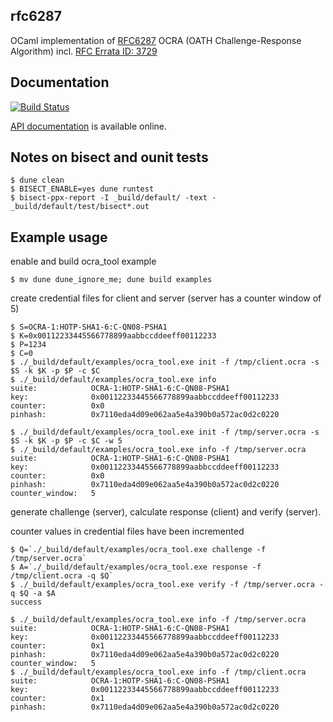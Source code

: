 ## rfc6287

OCaml implementation of [RFC6287](http://tools.ietf.org/html/rfc6287) OCRA (OATH Challenge-Response Algorithm)
incl. [RFC Errata ID: 3729](http://www.rfc-editor.org/errata_search.php?eid=3729)

## Documentation

[![Build Status](https://travis-ci.org/sg2342/ocaml-rfc6287.svg?branch=master)](https://travis-ci.org/sg2342/ocaml-rfc6287)

[API documentation](https://sg2342.github.io/ocaml-rfc6287/doc/)  is available online.

## Notes on bisect and ounit tests

```
$ dune clean
$ BISECT_ENABLE=yes dune runtest
$ bisect-ppx-report -I _build/default/ -text - _build/default/test/bisect*.out
```

## Example usage

enable and build ocra_tool example
```
$ mv dune dune_ignore_me; dune build examples
```

create credential files for client and server (server has a counter window of 5)
```
$ S=OCRA-1:HOTP-SHA1-6:C-QN08-PSHA1
$ K=0x00112233445566778899aabbccddeeff00112233
$ P=1234
$ C=0
$ ./_build/default/examples/ocra_tool.exe init -f /tmp/client.ocra -s $S -k $K -p $P -c $C
$ ./_build/default/examples/ocra_tool.exe info
suite:            OCRA-1:HOTP-SHA1-6:C-QN08-PSHA1
key:              0x00112233445566778899aabbccddeeff00112233
counter:          0x0
pinhash:          0x7110eda4d09e062aa5e4a390b0a572ac0d2c0220

$ ./_build/default/examples/ocra_tool.exe init -f /tmp/server.ocra -s $S -k $K -p $P -c $C -w 5
$ ./_build/default/examples/ocra_tool.exe info -f /tmp/server.ocra
suite:            OCRA-1:HOTP-SHA1-6:C-QN08-PSHA1
key:              0x00112233445566778899aabbccddeeff00112233
counter:          0x0
pinhash:          0x7110eda4d09e062aa5e4a390b0a572ac0d2c0220
counter_window:   5
```

generate challenge (server), calculate response (client) and
verify (server).

counter values in credential files have been incremented
```
$ Q=`./_build/default/examples/ocra_tool.exe challenge -f /tmp/server.ocra`
$ A=`./_build/default/examples/ocra_tool.exe response -f /tmp/client.ocra -q $Q`
$ ./_build/default/examples/ocra_tool.exe verify -f /tmp/server.ocra -q $Q -a $A
success

$ ./_build/default/examples/ocra_tool.exe info -f /tmp/server.ocra
suite:            OCRA-1:HOTP-SHA1-6:C-QN08-PSHA1
key:              0x00112233445566778899aabbccddeeff00112233
counter:          0x1
pinhash:          0x7110eda4d09e062aa5e4a390b0a572ac0d2c0220
counter_window:   5
$ ./_build/default/examples/ocra_tool.exe info -f /tmp/client.ocra
suite:            OCRA-1:HOTP-SHA1-6:C-QN08-PSHA1
key:              0x00112233445566778899aabbccddeeff00112233
counter:          0x1
pinhash:          0x7110eda4d09e062aa5e4a390b0a572ac0d2c0220
```
